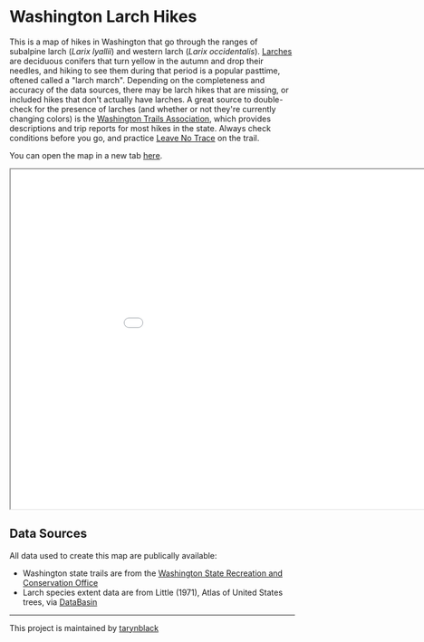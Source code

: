 # Washington Larch Hikes
This is a map of hikes in Washington that go through the ranges of subalpine larch (<em>Larix lyallii</em>) and western larch (<em>Larix occidentalis</em>). <a href='https://en.wikipedia.org/wiki/Larch' target='_blank'>Larches</a> are deciduous conifers that turn yellow in the autumn and drop their needles, and hiking to see them during that period is a popular pasttime, oftened called a "larch march". Depending on the completeness and accuracy of the data sources, there may be larch hikes that are missing, or included hikes that don't actually have larches. A great source to double-check for the presence of larches (and whether or not they're currently changing colors) is the <a href='www.wta.org' target='_blank'>Washington Trails Association</a>, which provides descriptions and trip reports for most hikes in the state. Always check conditions before you go, and practice <a href='https://lnt.org/why/7-principles/' target='_blank'>Leave No Trace</a> on the trail.

You can open the map in a new tab <a href='WashingtonLarchHikes.html' target='_blank'>here</a>.

<iframe src="./WashingtonLarchHikes.html" height="600" width="1000"></iframe>
        
## Data Sources
All data used to create this map are publically available:
- Washington state trails are from the <a href='https://hub.arcgis.com/datasets/22fdf62dc5234354940862c42d8626a7/explore?location=47.271150%2C-120.775350%2C7.95' target='_blank'>Washington State Recreation and Conservation Office</a>
- Larch species extent data are from Little (1971), Atlas of United States trees, via <a href='https://databasin.org/' target='_blank'>DataBasin</a>

---
This project is maintained by <a href='https://github.com/tarynblack' target='_blank'>tarynblack</a>
